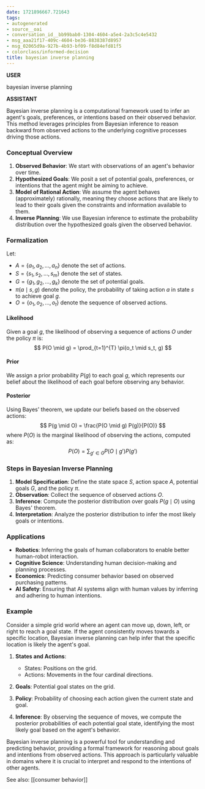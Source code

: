 ```yaml
---
date: 1721896667.721643
tags:
- autogenerated
- source__oai
- conversation_id__bb99bab0-1304-4604-a5e4-2a3c5c4e5432
- msg_aaa21f17-409c-4604-be36-8838387d8957
- msg_02065d9a-927b-4b93-bf09-f8d84efd81f5
- colorclass/informed-decision
title: bayesian inverse planning
---
```


**USER**

bayesian inverse planning


**ASSISTANT**

Bayesian inverse planning is a computational framework used to infer an agent's goals, preferences, or intentions based on their observed behavior. This method leverages principles from Bayesian inference to reason backward from observed actions to the underlying cognitive processes driving those actions.

### Conceptual Overview

1. **Observed Behavior**: We start with observations of an agent's behavior over time.
2. **Hypothesized Goals**: We posit a set of potential goals, preferences, or intentions that the agent might be aiming to achieve.
3. **Model of Rational Action**: We assume the agent behaves (approximately) rationally, meaning they choose actions that are likely to lead to their goals given the constraints and information available to them.
4. **Inverse Planning**: We use Bayesian inference to estimate the probability distribution over the hypothesized goals given the observed behavior.

### Formalization

Let:
- $A = \{a_1, a_2, \ldots, a_n\}$ denote the set of actions.
- $S = \{s_1, s_2, \ldots, s_m\}$ denote the set of states.
- $G = \{g_1, g_2, \ldots, g_k\}$ denote the set of potential goals.
- $\pi(a \mid s, g)$ denote the policy, the probability of taking action $a$ in state $s$ to achieve goal $g$.
- $O = \{o_1, o_2, \ldots, o_t\}$ denote the sequence of observed actions.

#### Likelihood

Given a goal $g$, the likelihood of observing a sequence of actions $O$ under the policy $\pi$ is:
$$
P(O \mid g) = \prod_{t=1}^{T} \pi(o_t \mid s_t, g)
$$

#### Prior

We assign a prior probability $P(g)$ to each goal $g$, which represents our belief about the likelihood of each goal before observing any behavior.

#### Posterior

Using Bayes' theorem, we update our beliefs based on the observed actions:
$$
P(g \mid O) = \frac{P(O \mid g) P(g)}{P(O)}
$$
where $P(O)$ is the marginal likelihood of observing the actions, computed as:
$$
P(O) = \sum_{g' \in G} P(O \mid g') P(g')
$$

### Steps in Bayesian Inverse Planning

1. **Model Specification**: Define the state space $S$, action space $A$, potential goals $G$, and the policy $\pi$.
2. **Observation**: Collect the sequence of observed actions $O$.
3. **Inference**: Compute the posterior distribution over goals $P(g \mid O)$ using Bayes' theorem.
4. **Interpretation**: Analyze the posterior distribution to infer the most likely goals or intentions.

### Applications

- **Robotics**: Inferring the goals of human collaborators to enable better human-robot interaction.
- **Cognitive Science**: Understanding human decision-making and planning processes.
- **Economics**: Predicting consumer behavior based on observed purchasing patterns.
- **AI Safety**: Ensuring that AI systems align with human values by inferring and adhering to human intentions.

### Example

Consider a simple grid world where an agent can move up, down, left, or right to reach a goal state. If the agent consistently moves towards a specific location, Bayesian inverse planning can help infer that the specific location is likely the agent's goal.

1. **States and Actions**:
    - States: Positions on the grid.
    - Actions: Movements in the four cardinal directions.

2. **Goals**: Potential goal states on the grid.

3. **Policy**: Probability of choosing each action given the current state and goal.

4. **Inference**: By observing the sequence of moves, we compute the posterior probabilities of each potential goal state, identifying the most likely goal based on the agent's behavior.

Bayesian inverse planning is a powerful tool for understanding and predicting behavior, providing a formal framework for reasoning about goals and intentions from observed actions. This approach is particularly valuable in domains where it is crucial to interpret and respond to the intentions of other agents.

See also: [[consumer behavior]]